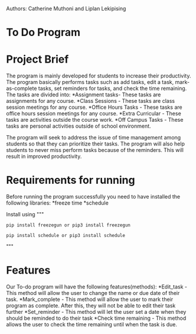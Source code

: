 Authors: Catherine Muthoni and Liplan Lekipising 

# To Do Program

# Project Brief
The program is mainly developed for students to increase their productivity. The program basically performs tasks such as add tasks, edit a task, mark-as-complete tasks, set reminders for tasks, and check the time remaining.
The tasks are divided into:
*Assignment tasks- These tasks are assignments for any course.
*Class Sessions - These tasks are class session meetings for any course.
*Office Hours Tasks - These tasks are office hours session meetings for any course.
*Extra Curricular - These tasks are activities outside the course work.
*Off Campus Tasks - These tasks are personal activities outside of school environment. 

The program will seek to address the issue of time management among students so that they can prioritize their tasks. The program will also help students to never miss perform tasks because of the reminders. This will result in improved productivity. 

# Requirements for running
Before running the program successfully you need to have installed the following libraries:
*freeze time
*schedule

Install using
"""

    pip install freezegun or pip3 install freezegun
    
    pip install schedule or pip3 install schedule
    
"""

# Features
Our To-do program will have the following features(methods):
*Edit_task - This method will allow the user to change the name or due date of their task.
*Mark_complete - This method will allow the user to mark their program as complete. After this, they will not be able to edit their task further
*Set_reminder - This method will let the user set a date when they should be reminded to do their task
*Check time remaining - This method allows the user to check the time remaining until when the task is due.



